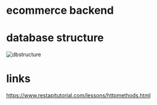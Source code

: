 # ecommerce backend

# database structure

![dbstructure](https://user-images.githubusercontent.com/64398325/114600131-4a441200-9c94-11eb-8f5d-93c663c5178a.PNG)

# links
https://www.restapitutorial.com/lessons/httpmethods.html
